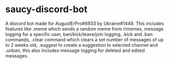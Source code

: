 # saucy-discord-bot

A discord bot made for AugustErPro#6933 by Ukraine#1449. This includes features like .meme which sends a random meme from r/memes, message logging for a specific user, ban/kick/leave/join logging, .kick and .ban commands, .clear command which clears a set number of messages of up to 2 weeks old, .suggest to create a suggestion to selected channel and .unban, this also includes message logging for deleted and edited messages.
